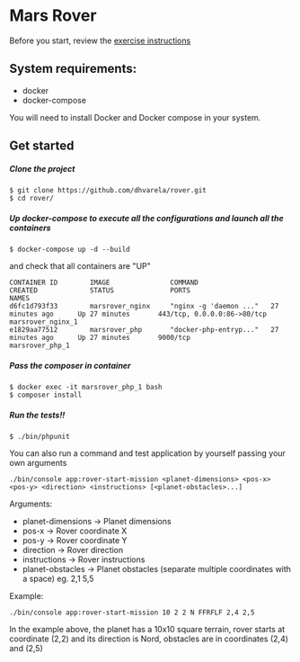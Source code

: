 # Mars Rover
Before you start, review the [exercise instructions](EXERCISE.md)
##  System requirements:
- docker
- docker-compose

You will need to install Docker and Docker compose in your system.

## Get started

##### Clone the project

    $ git clone https://github.com/dhvarela/rover.git
    $ cd rover/
    
##### Up docker-compose to execute all the configurations and launch all the containers

    $ docker-compose up -d --build

and check that all containers are "UP"

```
CONTAINER ID        IMAGE               COMMAND                  CREATED             STATUS              PORTS                         NAMES
d6fc1d793f33        marsrover_nginx     "nginx -g 'daemon ..."   27 minutes ago      Up 27 minutes       443/tcp, 0.0.0.0:86->80/tcp   marsrover_nginx_1
e1829aa77512        marsrover_php       "docker-php-entryp..."   27 minutes ago      Up 27 minutes       9000/tcp                      marsrover_php_1
```

##### Pass the composer in container

    $ docker exec -it marsrover_php_1 bash
    $ composer install
    
##### Run the tests!!

    $ ./bin/phpunit

You can also run a command and test application by yourself passing your own arguments

    ./bin/console app:rover-start-mission <planet-dimensions> <pos-x> <pos-y> <direction> <instructions> [<planet-obstacles>...]

Arguments:
- planet-dimensions -> Planet dimensions
- pos-x -> Rover coordinate X
- pos-y -> Rover coordinate Y
- direction -> Rover direction
- instructions -> Rover instructions
- planet-obstacles -> Planet obstacles (separate multiple coordinates with a space) eg. 2,1 5,5

    
Example:

    ./bin/console app:rover-start-mission 10 2 2 N FFRFLF 2,4 2,5

In the example above, the planet has a 10x10 square terrain, rover starts at coordinate (2,2) and its direction is Nord, obstacles are in coordinates (2,4) and (2,5)